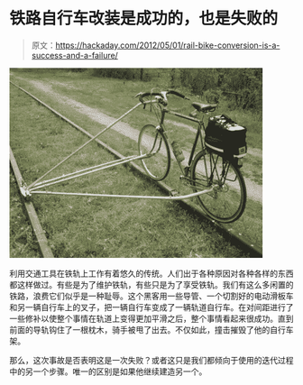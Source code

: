 # 铁路自行车改装是成功的，也是失败的

> 原文：<https://hackaday.com/2012/05/01/rail-bike-conversion-is-a-success-and-a-failure/>

![](img/70f6fcee474f2596de5033aca179816b.png "railbike")

利用交通工具在铁轨上工作有着悠久的传统。人们出于各种原因对各种各样的东西都这样做过。有些是为了维护铁轨，有些只是为了享受铁轨。我们有这么多闲置的铁路，浪费它们似乎是一种耻辱。这个黑客用一些导管、一个切割好的电动滑板车和另一辆自行车上的叉子，把一辆自行车变成了一辆轨道自行车。在对间距进行了一些修补以使整个事情在轨道上变得更加平滑之后，整个事情看起来很成功。直到前面的导轨钩住了一根枕木，骑手被甩了出去。不仅如此，撞击摧毁了他的自行车架。

那么，这次事故是否表明这是一次失败？或者这只是我们都倾向于使用的迭代过程中的另一个步骤。唯一的区别是如果他继续建造另一个。